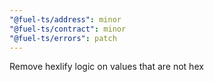 ```yaml
---
"@fuel-ts/address": minor
"@fuel-ts/contract": minor
"@fuel-ts/errors": patch
---
```


Remove hexlify logic on values that are not hex
